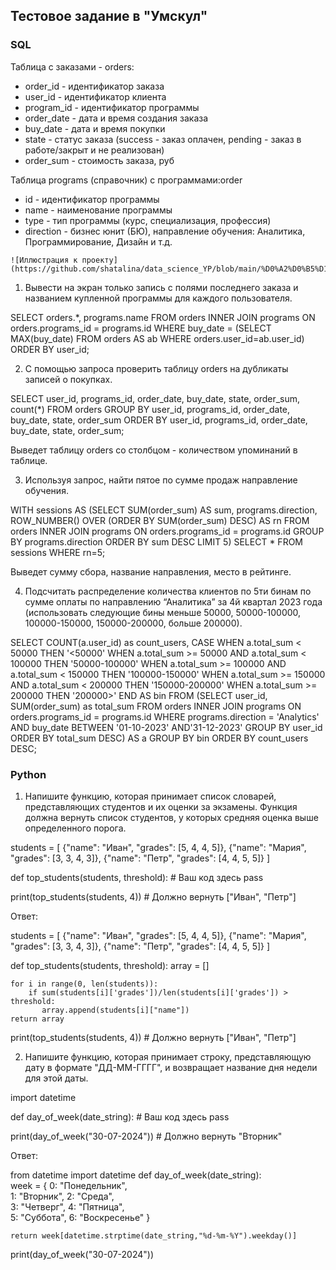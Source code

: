 ## Тестовое задание в "Умскул"

### SQL

Таблица с заказами - orders:
   - order_id - идентификатор заказа
   - user_id - идентификатор клиента
   - program_id - идентификатор программы
   - order_date - дата и время создания заказа
   - buy_date - дата и время покупки
   - state - статус заказа (success - заказ оплачен, pending - заказ в работе/закрыт и не реализован)
   - order_sum - стоимость заказа, руб

Таблица programs (справочник) с программами:order
   - id - идентификатор программы
   - name - наименование программы
   - type - тип программы (курс, специализация, профессия)
   - direction - бизнес юнит (БЮ), направление обучения: Аналитика, Программирование, Дизайн и т.д.

    ![Иллюстрация к проекту](https://github.com/shatalina/data_science_YP/blob/main/%D0%A2%D0%B5%D1%81%D1%82%D0%BE%D0%B2%D0%BE%D0%B5%20%D0%B7%D0%B0%D0%B4%D0%B0%D0%BD%D0%B8%D0%B5%20%D0%A3%D0%BC%D1%81%D0%BA%D1%83%D0%BB/Screenshot_1.jpg)


1. Вывести на экран только запись с  полями последнего заказа и названием купленной программы для каждого пользователя.

SELECT orders.*, programs.name 
FROM orders
INNER JOIN programs ON orders.programs_id = programs.id
WHERE buy_date =
    (SELECT MAX(buy_date) FROM orders AS ab WHERE orders.user_id=ab.user_id)
ORDER BY user_id;

2. С помощью запроса проверить таблицу orders на дубликаты записей о покупках.

SELECT  user_id, programs_id, order_date, buy_date, state, order_sum, count(*)
FROM    orders
GROUP BY user_id, programs_id, order_date, buy_date, state, order_sum
ORDER BY user_id, programs_id, order_date, buy_date, state, order_sum; 

Выведет таблицу orders со столбцом - количеством упоминаний в таблице.

3. Используя запрос, найти пятое по сумме продаж направление обучения.

WITH sessions AS
 (SELECT SUM(order_sum) AS sum, programs.direction,
   ROW_NUMBER() OVER (ORDER BY SUM(order_sum) DESC) AS rn
  FROM orders
  INNER JOIN programs ON orders.programs_id = programs.id
  GROUP BY  programs.direction
  ORDER BY sum DESC
  LIMIT 5)
SELECT *
FROM sessions
WHERE rn=5;

Выведет сумму сбора, название направления, место в рейтинге.

4. Подсчитать распределение количества клиентов по 5ти бинам по сумме оплаты по направлению “Аналитика” за 4й квартал 2023 года (использовать следующие бины меньше 50000, 50000-100000, 100000-150000, 150000-200000, больше 200000).

SELECT COUNT(a.user_id) as count_users,
       CASE 
       WHEN a.total_sum < 50000 THEN '<50000'
       WHEN a.total_sum >= 50000 AND a.total_sum < 100000 THEN '50000-100000'
       WHEN a.total_sum >= 100000 AND a.total_sum < 150000 THEN '100000-150000'
       WHEN a.total_sum >= 150000 AND a.total_sum < 200000 THEN '150000-200000'
       WHEN a.total_sum >= 200000 THEN '200000>'
       END AS bin
FROM
   (SELECT user_id, SUM(order_sum) as total_sum
   FROM orders
   INNER JOIN programs ON orders.programs_id = programs.id
   WHERE programs.direction = 'Analytics' AND buy_date BETWEEN '01-10-2023' AND'31-12-2023'
   GROUP BY user_id
   ORDER BY total_sum DESC) AS a
GROUP BY bin
ORDER BY count_users DESC;


### Python

1. Напишите функцию, которая принимает список словарей, представляющих студентов и их оценки за экзамены. Функция должна вернуть список студентов, у которых средняя оценка выше определенного порога.

students = [
    {"name": "Иван", "grades": [5, 4, 4, 5]},
    {"name": "Мария", "grades": [3, 3, 4, 3]},
    {"name": "Петр", "grades": [4, 4, 5, 5]}
]

def top_students(students, threshold):
    # Ваш код здесь
    pass

print(top_students(students, 4))  # Должно вернуть ["Иван", "Петр"]

Ответ:

students = [
    {"name": "Иван", "grades": [5, 4, 4, 5]},
    {"name": "Мария", "grades": [3, 3, 4, 3]},
    {"name": "Петр", "grades": [4, 4, 5, 5]}
]


def top_students(students, threshold):
    array = []
    
    for i in range(0, len(students)):
        if sum(students[i]['grades'])/len(students[i]['grades']) >  threshold:      
           array.append(students[i]["name"])
    return array               
        

print(top_students(students, 4))  # Должно вернуть ["Иван", "Петр"]

2. Напишите функцию, которая принимает строку, представляющую дату в формате "ДД-ММ-ГГГГ", и возвращает название дня недели для этой даты.

import datetime

def day_of_week(date_string):
    # Ваш код здесь
    pass

print(day_of_week("30-07-2024"))  # Должно вернуть "Вторник"

Ответ:

from datetime import datetime
def day_of_week(date_string):    
     week = {
            0: "Понедельник",            
            1: "Вторник",
            2: "Среда",            
            3: "Четверг",
            4: "Пятница",            
            5: "Суббота",
            6: "Воскресенье" }
            
    return week[datetime.strptime(date_string,"%d-%m-%Y").weekday()]
    
print(day_of_week("30-07-2024"))


